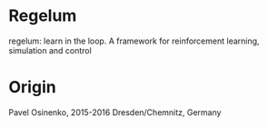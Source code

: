 # Regelum
regelum: learn in the loop. A framework for reinforcement learning, simulation and control

# Origin

Pavel Osinenko, 2015-2016
Dresden/Chemnitz, Germany

